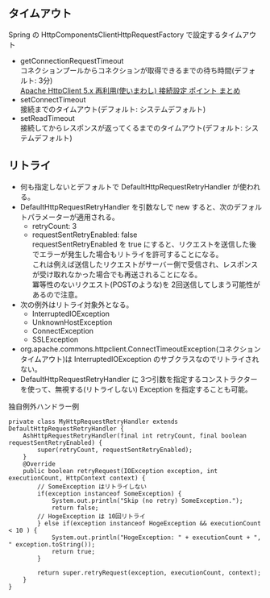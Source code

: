 
## タイムアウト

Spring の HttpComponentsClientHttpRequestFactory で設定するタイムアウト

* getConnectionRequestTimeout  
  コネクションプールからコネクションが取得できるまでの待ち時間(デフォルト: 3分)  
  [Apache HttpClient 5.x 再利用(使いまわし) 接続設定 ポイント まとめ](https://qiita.com/gosshys/items/df1ea26ba2e8c0860ae4#requestconfig)
* setConnectTimeout  
  接続までのタイムアウト(デフォルト: システムデフォルト)
* setReadTimeout  
  接続してからレスポンスが返ってくるまでのタイムアウト(デフォルト: システムデフォルト)

## リトライ

* 何も指定しないとデフォルトで DefaultHttpRequestRetryHandler が使われる。
* DefaultHttpRequestRetryHandler を引数なしで new すると、次のデフォルトパラメーターが適用される。
  * retryCount: 3
  * requestSentRetryEnabled: false  
    requestSentRetryEnabled を true にすると、リクエストを送信した後でエラーが発生した場合もリトライを許可することになる。  
    これは例えば送信したリクエストがサーバー側で受信され、レスポンスが受け取れなかった場合でも再送されることになる。  
    冪等性のないリクエスト(POSTのような)を 2回送信してしまう可能性があるので注意。
* 次の例外はリトライ対象外となる。
  * InterruptedIOException
  * UnknownHostException
  * ConnectException
  * SSLException
* org.apache.commons.httpclient.ConnectTimeoutException(コネクションタイムアウト)は InterruptedIOException のサブクラスなのでリトライされない。
* DefaultHttpRequestRetryHandler に 3つ引数を指定するコンストラクターを使って、無視する(リトライしない) Exception を指定することも可能。


独自例外ハンドラー例

```
private class MyHttpRequestRetryHandler extends DefaultHttpRequestRetryHandler {
    AshHttpRequestRetryHandler(final int retryCount, final boolean requestSentRetryEnabled) {
        super(retryCount, requestSentRetryEnabled);
    }
    @Override
    public boolean retryRequest(IOException exception, int executionCount, HttpContext context) {
        // SomeException はリトライしない
        if(exception instanceof SomeException) {
            System.out.println("Skip (no retry) SomeException.");
            return false;
        // HogeException は 10回リトライ
        } else if(exception instanceof HogeException && executionCount < 10 ) {
            System.out.println("HogeException: " + executionCount + ", " exception.toString());
            return true;
        }

        return super.retryRequest(exception, executionCount, context);
    }
}
```

